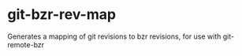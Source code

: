 git-bzr-rev-map
===============

Generates a mapping of git revisions to bzr revisions, for use with git-remote-bzr
